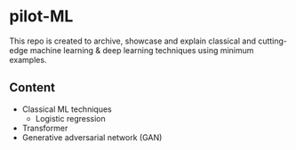 # pilot-ML
This repo is created to archive, showcase and explain classical and cutting-edge machine learning & deep learning techniques using minimum examples.

## Content
- Classical ML techniques
    - Logistic regression
- Transformer
- Generative adversarial network (GAN)
